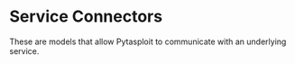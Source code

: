 # Service Connectors
These are models that allow Pytasploit to communicate with an underlying service. 